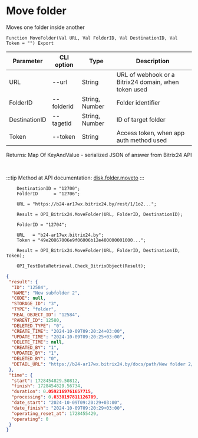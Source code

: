 ﻿---
sidebar_position: 4
---

# Move folder
 Moves one folder inside another



`Function MoveFolder(Val URL, Val FolderID, Val DestinationID, Val Token = "") Export`

  | Parameter | CLI option | Type | Description |
  |-|-|-|-|
  | URL | --url | String | URL of webhook or a Bitrix24 domain, when token used |
  | FolderID | --folderid | String, Number | Folder identifier |
  | DestinationID | --tagetid | String, Number | ID of target folder |
  | Token | --token | String | Access token, when app auth method used |

  
  Returns:  Map Of KeyAndValue - serialized JSON of answer from Bitrix24 API

<br/>

:::tip
Method at API documentation: [disk.folder.moveto](https://dev.1c-bitrix.ru/rest_help/disk/folder/disk_folder_moveto.php)
:::
<br/>


```bsl title="Code example"
    DestinationID = "12700";
    FolderID      = "12706";

    URL = "https://b24-ar17wx.bitrix24.by/rest/1/1o2...";

    Result = OPI_Bitrix24.MoveFolder(URL, FolderID, DestinationID);

    FolderID = "12704";

    URL   = "b24-ar17wx.bitrix24.by";
    Token = "49e20867006e9f06006b12e400000001000...";

    Result = OPI_Bitrix24.MoveFolder(URL, FolderID, DestinationID, Token);

    OPI_TestDataRetrieval.Check_BitrixObject(Result);
```
 



```json title="Result"
{
 "result": {
  "ID": "12584",
  "NAME": "New subfolder 2",
  "CODE": null,
  "STORAGE_ID": "3",
  "TYPE": "folder",
  "REAL_OBJECT_ID": "12584",
  "PARENT_ID": 12580,
  "DELETED_TYPE": "0",
  "CREATE_TIME": "2024-10-09T09:20:24+03:00",
  "UPDATE_TIME": "2024-10-09T09:20:25+03:00",
  "DELETE_TIME": null,
  "CREATED_BY": "1",
  "UPDATED_BY": "1",
  "DELETED_BY": "0",
  "DETAIL_URL": "https://b24-ar17wx.bitrix24.by/docs/path/New folder 2/New subfolder 2"
 },
 "time": {
  "start": 1728454829.50812,
  "finish": 1728454829.56734,
  "duration": 0.0592169761657715,
  "processing": 0.0330197811126709,
  "date_start": "2024-10-09T09:20:29+03:00",
  "date_finish": "2024-10-09T09:20:29+03:00",
  "operating_reset_at": 1728455429,
  "operating": 0
 }
}
```

